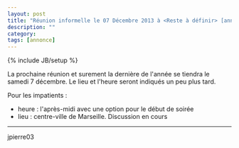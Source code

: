 ```yaml
---
layout: post
title: "Réunion informelle le 07 Décembre 2013 à <Reste à définir> [annonce]"
description: ""
category:
tags: [annonce]
---
```

{% include JB/setup %}

La prochaine réunion et surement la dernière de l'année se tiendra le samedi 7 décembre.
Le lieu et l'heure seront indiqués un peu plus tard.

Pour les impatients :

* heure : l'après-midi avec une option pour le début de soirée
* lieu : centre-ville de Marseille. Discussion en cours

---
jpierre03

